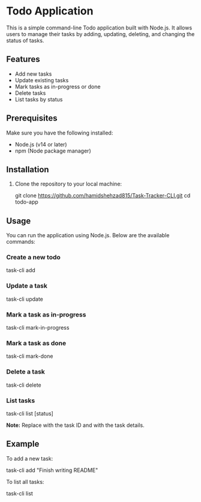 # Todo Application

This is a simple command-line Todo application built with Node.js. It allows users to manage their tasks by adding, updating, deleting, and changing the status of tasks.

## Features

- Add new tasks
- Update existing tasks
- Mark tasks as in-progress or done
- Delete tasks
- List tasks by status

## Prerequisites

Make sure you have the following installed:

- Node.js (v14 or later)
- npm (Node package manager)

## Installation

1. Clone the repository to your local machine:

   git clone https://github.com/hamidshehzad815/Task-Tracker-CLI.git
   cd todo-app

## Usage

You can run the application using Node.js. Below are the available commands:

### Create a new todo

task-cli add <description>

### Update a task

task-cli update <id> <description>

### Mark a task as in-progress

task-cli mark-in-progress <id>

### Mark a task as done

task-cli mark-done <id>

### Delete a task

task-cli delete <id>

### List tasks

task-cli list [status]

**Note:** Replace <id> with the task ID and <description> with the task details.

## Example

To add a new task:

task-cli add "Finish writing README"

To list all tasks:

task-cli list
